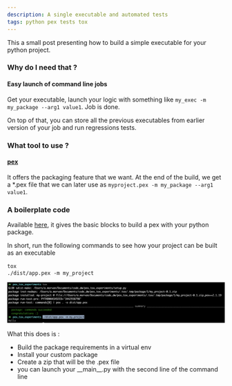 ```yaml
---
description: A single executable and automated tests
tags: python pex tests tox
---
```


This a small post presenting how to build a simple executable for your python project.


### Why do I need that ?

#### Easy launch of command line jobs

Get your executable, launch your logic with something like `my_exec -m my_package --arg1 value1`.
Job is done.

On top of that, you can store all the previous executables from earlier version of your job and run regressions tests.


### What tool to use ?

#### [pex](https://github.com/pantsbuild/pex)

It offers the packaging feature that we want.
At the end of the build, we get a \*.pex file that we can later use as `myproject.pex -m my_package --arg1 value1`.


### A boilerplate code

Available [here](https://github.com/AdMoR/pex-boilerplate), it gives the basic blocks to build a pex with your python package.

In short, run the following commands to see how your project can be built as an executable
```
tox
./dist/app.pex -m my_project
```
![pex_build](/assets/images/pex_build.png)

What this does is :
- Build the package requirements in a virtual env
- Install your custom package
- Create a zip that will be the .pex file
- you can launch your \_\_main\_\_.py with the second line of the command line 


